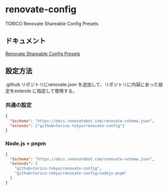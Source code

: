 # renovate-config

TORICO Renovate Shareable Config Presets

## ドキュメント

[Renovate Shareable Config Presets](https://docs.renovatebot.com/config-presets/)

## 設定方法

.github リポジトリにrenovate.json を追加して、リポジトリに内容にあった設定をextends に指定して使用する。

### 共通の設定

```json
{
  "$schema": "https://docs.renovatebot.com/renovate-schema.json",
  "extends": ["github>torico-tokyo/renovate-config"]
}
```

### Node.js + pnpm

```json
{
  "$schema": "https://docs.renovatebot.com/renovate-schema.json",
  "extends": [
    "github>torico-tokyo/renovate-config",
    "github>torico-tokyo/renovate-config:nodejs-pnpm"
  ]
}
```
